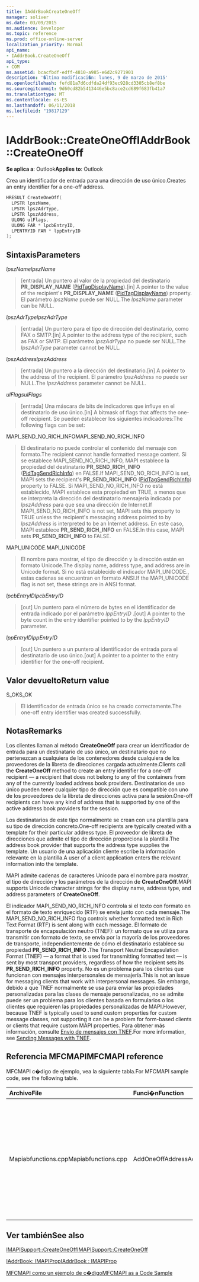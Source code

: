 ```yaml
---
title: IAddrBookCreateOneOff
manager: soliver
ms.date: 03/09/2015
ms.audience: Developer
ms.topic: reference
ms.prod: office-online-server
localization_priority: Normal
api_name:
- IAddrBook.CreateOneOff
api_type:
- COM
ms.assetid: bcacfbdf-edff-4810-a985-e6d2c9271901
description: '�ltima modificaci�n: lunes, 9 de marzo de 2015'
ms.openlocfilehash: fefd81a7d6cdfda24df93ec928cd3305cb8ef8be
ms.sourcegitcommit: 9d60cd82b5413446e5bc8ace2cd689f683fb41a7
ms.translationtype: MT
ms.contentlocale: es-ES
ms.lasthandoff: 06/11/2018
ms.locfileid: "19817129"
---
```

# <a name="iaddrbookcreateoneoff"></a><span data-ttu-id="4ba3f-103">IAddrBook::CreateOneOff</span><span class="sxs-lookup"><span data-stu-id="4ba3f-103">IAddrBook::CreateOneOff</span></span>

  
  
<span data-ttu-id="4ba3f-104">**Se aplica a**: Outlook</span><span class="sxs-lookup"><span data-stu-id="4ba3f-104">**Applies to**: Outlook</span></span> 
  
<span data-ttu-id="4ba3f-105">Crea un identificador de entrada para una dirección de uso único.</span><span class="sxs-lookup"><span data-stu-id="4ba3f-105">Creates an entry identifier for a one-off address.</span></span>
  
```cpp
HRESULT CreateOneOff(
  LPSTR lpszName,
  LPSTR lpszAdrType,
  LPSTR lpszAddress,
  ULONG ulFlags,
  ULONG FAR * lpcbEntryID,
  LPENTRYID FAR * lppEntryID
);
```

## <a name="parameters"></a><span data-ttu-id="4ba3f-106">Sintaxis</span><span class="sxs-lookup"><span data-stu-id="4ba3f-106">Parameters</span></span>

 <span data-ttu-id="4ba3f-107">_lpszName_</span><span class="sxs-lookup"><span data-stu-id="4ba3f-107">_lpszName_</span></span>
  
> <span data-ttu-id="4ba3f-108">[entrada] Un puntero al valor de la propiedad del destinatario **PR_DISPLAY_NAME** ([PidTagDisplayName](pidtagdisplayname-canonical-property.md)).</span><span class="sxs-lookup"><span data-stu-id="4ba3f-108">[in] A pointer to the value of the recipient's **PR_DISPLAY_NAME** ([PidTagDisplayName](pidtagdisplayname-canonical-property.md)) property.</span></span> <span data-ttu-id="4ba3f-109">El parámetro _lpszName_ puede ser NULL.</span><span class="sxs-lookup"><span data-stu-id="4ba3f-109">The  _lpszName_ parameter can be NULL.</span></span> 
    
 <span data-ttu-id="4ba3f-110">_lpszAdrType_</span><span class="sxs-lookup"><span data-stu-id="4ba3f-110">_lpszAdrType_</span></span>
  
> <span data-ttu-id="4ba3f-111">[entrada] Un puntero para el tipo de dirección del destinatario, como FAX o SMTP.</span><span class="sxs-lookup"><span data-stu-id="4ba3f-111">[in] A pointer to the address type of the recipient, such as FAX or SMTP.</span></span> <span data-ttu-id="4ba3f-112">El parámetro _lpszAdrType_ no puede ser NULL.</span><span class="sxs-lookup"><span data-stu-id="4ba3f-112">The  _lpszAdrType_ parameter cannot be NULL.</span></span> 
    
 <span data-ttu-id="4ba3f-113">_lpszAddress_</span><span class="sxs-lookup"><span data-stu-id="4ba3f-113">_lpszAddress_</span></span>
  
> <span data-ttu-id="4ba3f-114">[entrada] Un puntero a la dirección del destinatario.</span><span class="sxs-lookup"><span data-stu-id="4ba3f-114">[in] A pointer to the address of the recipient.</span></span> <span data-ttu-id="4ba3f-115">El parámetro _lpszAddress_ no puede ser NULL.</span><span class="sxs-lookup"><span data-stu-id="4ba3f-115">The  _lpszAddress_ parameter cannot be NULL.</span></span> 
    
 <span data-ttu-id="4ba3f-116">_ulFlags_</span><span class="sxs-lookup"><span data-stu-id="4ba3f-116">_ulFlags_</span></span>
  
> <span data-ttu-id="4ba3f-117">[entrada] Una máscara de bits de indicadores que influye en el destinatario de uso único.</span><span class="sxs-lookup"><span data-stu-id="4ba3f-117">[in] A bitmask of flags that affects the one-off recipient.</span></span> <span data-ttu-id="4ba3f-118">Se pueden establecer los siguientes indicadores:</span><span class="sxs-lookup"><span data-stu-id="4ba3f-118">The following flags can be set:</span></span>
    
<span data-ttu-id="4ba3f-119">MAPI_SEND_NO_RICH_INFO</span><span class="sxs-lookup"><span data-stu-id="4ba3f-119">MAPI_SEND_NO_RICH_INFO</span></span> 
  
> <span data-ttu-id="4ba3f-120">El destinatario no puede controlar el contenido del mensaje con formato.</span><span class="sxs-lookup"><span data-stu-id="4ba3f-120">The recipient cannot handle formatted message content.</span></span> <span data-ttu-id="4ba3f-121">Si se establece MAPI_SEND_NO_RICH_INFO, MAPI establece la propiedad del destinatario **PR_SEND_RICH_INFO** ([PidTagSendRichInfo](pidtagsendrichinfo-canonical-property.md)) en FALSE.</span><span class="sxs-lookup"><span data-stu-id="4ba3f-121">If MAPI_SEND_NO_RICH_INFO is set, MAPI sets the recipient's **PR_SEND_RICH_INFO** ([PidTagSendRichInfo](pidtagsendrichinfo-canonical-property.md)) property to FALSE.</span></span> <span data-ttu-id="4ba3f-122">Si MAPI_SEND_NO_RICH_INFO no está establecido, MAPI establece esta propiedad en TRUE, a menos que se interpreta la dirección del destinatario mensajería indicada por _lpszAddress_ para que sea una dirección de Internet.</span><span class="sxs-lookup"><span data-stu-id="4ba3f-122">If MAPI_SEND_NO_RICH_INFO is not set, MAPI sets this property to TRUE unless the recipient's messaging address pointed to by  _lpszAddress_ is interpreted to be an Internet address.</span></span> <span data-ttu-id="4ba3f-123">En este caso, MAPI establece **PR_SEND_RICH_INFO** en FALSE.</span><span class="sxs-lookup"><span data-stu-id="4ba3f-123">In this case, MAPI sets **PR_SEND_RICH_INFO** to FALSE.</span></span> 
    
<span data-ttu-id="4ba3f-124">MAPI_UNICODE.</span><span class="sxs-lookup"><span data-stu-id="4ba3f-124">MAPI_UNICODE</span></span> 
  
> <span data-ttu-id="4ba3f-125">El nombre para mostrar, el tipo de dirección y la dirección están en formato Unicode.</span><span class="sxs-lookup"><span data-stu-id="4ba3f-125">The display name, address type, and address are in Unicode format.</span></span> <span data-ttu-id="4ba3f-126">Si no está establecido el indicador MAPI_UNICODE., estas cadenas se encuentran en formato ANSI.</span><span class="sxs-lookup"><span data-stu-id="4ba3f-126">If the MAPI_UNICODE flag is not set, these strings are in ANSI format.</span></span>
    
 <span data-ttu-id="4ba3f-127">_lpcbEntryID_</span><span class="sxs-lookup"><span data-stu-id="4ba3f-127">_lpcbEntryID_</span></span>
  
> <span data-ttu-id="4ba3f-128">[out] Un puntero para el número de bytes en el identificador de entrada indicado por el parámetro _lppEntryID_ .</span><span class="sxs-lookup"><span data-stu-id="4ba3f-128">[out] A pointer to the byte count in the entry identifier pointed to by the  _lppEntryID_ parameter.</span></span> 
    
 <span data-ttu-id="4ba3f-129">_lppEntryID_</span><span class="sxs-lookup"><span data-stu-id="4ba3f-129">_lppEntryID_</span></span>
  
> <span data-ttu-id="4ba3f-130">[out] Un puntero a un puntero al identificador de entrada para el destinatario de uso único.</span><span class="sxs-lookup"><span data-stu-id="4ba3f-130">[out] A pointer to a pointer to the entry identifier for the one-off recipient.</span></span>
    
## <a name="return-value"></a><span data-ttu-id="4ba3f-131">Valor devuelto</span><span class="sxs-lookup"><span data-stu-id="4ba3f-131">Return value</span></span>

<span data-ttu-id="4ba3f-132">S_OK</span><span class="sxs-lookup"><span data-stu-id="4ba3f-132">S_OK</span></span> 
  
> <span data-ttu-id="4ba3f-133">El identificador de entrada único se ha creado correctamente.</span><span class="sxs-lookup"><span data-stu-id="4ba3f-133">The one-off entry identifier was created successfully.</span></span>
    
## <a name="remarks"></a><span data-ttu-id="4ba3f-134">Notas</span><span class="sxs-lookup"><span data-stu-id="4ba3f-134">Remarks</span></span>

<span data-ttu-id="4ba3f-135">Los clientes llaman al método **CreateOneOff** para crear un identificador de entrada para un destinatario de uso único, un destinatario que no pertenezcan a cualquiera de los contenedores desde cualquiera de los proveedores de la libreta de direcciones cargada actualmente.</span><span class="sxs-lookup"><span data-stu-id="4ba3f-135">Clients call the **CreateOneOff** method to create an entry identifier for a one-off recipient — a recipient that does not belong to any of the containers from any of the currently loaded address book providers.</span></span> <span data-ttu-id="4ba3f-136">Destinatarios de uso único pueden tener cualquier tipo de dirección que es compatible con uno de los proveedores de la libreta de direcciones activa para la sesión.</span><span class="sxs-lookup"><span data-stu-id="4ba3f-136">One-off recipients can have any kind of address that is supported by one of the active address book providers for the session.</span></span> 
  
<span data-ttu-id="4ba3f-137">Los destinatarios de este tipo normalmente se crean con una plantilla para su tipo de dirección concreto.</span><span class="sxs-lookup"><span data-stu-id="4ba3f-137">One-off recipients are typically created with a template for their particular address type.</span></span> <span data-ttu-id="4ba3f-138">El proveedor de libreta de direcciones que admite el tipo de dirección proporciona la plantilla.</span><span class="sxs-lookup"><span data-stu-id="4ba3f-138">The address book provider that supports the address type supplies the template.</span></span> <span data-ttu-id="4ba3f-139">Un usuario de una aplicación cliente escribe la información relevante en la plantilla.</span><span class="sxs-lookup"><span data-stu-id="4ba3f-139">A user of a client application enters the relevant information into the template.</span></span>
  
<span data-ttu-id="4ba3f-140">MAPI admite cadenas de caracteres Unicode para el nombre para mostrar, el tipo de dirección y los parámetros de la dirección de **CreateOneOff**.</span><span class="sxs-lookup"><span data-stu-id="4ba3f-140">MAPI supports Unicode character strings for the display name, address type, and address parameters of **CreateOneOff**.</span></span>
  
<span data-ttu-id="4ba3f-141">El indicador MAPI_SEND_NO_RICH_INFO controla si el texto con formato en el formato de texto enriquecido (RTF) se envía junto con cada mensaje.</span><span class="sxs-lookup"><span data-stu-id="4ba3f-141">The MAPI_SEND_NO_RICH_INFO flag controls whether formatted text in Rich Text Format (RTF) is sent along with each message.</span></span> <span data-ttu-id="4ba3f-142">El formato de transporte de encapsulación neutro (TNEF): un formato que se utiliza para transmitir con formato de texto, se envía por la mayoría de los proveedores de transporte, independientemente de cómo el destinatario establece su propiedad **PR_SEND_RICH_INFO** .</span><span class="sxs-lookup"><span data-stu-id="4ba3f-142">The Transport Neutral Encapsulation Format (TNEF) — a format that is used for transmitting formatted text — is sent by most transport providers, regardless of how the recipient sets its **PR_SEND_RICH_INFO** property.</span></span> <span data-ttu-id="4ba3f-143">No es un problema para los clientes que funcionan con mensajes interpersonales de mensajería.</span><span class="sxs-lookup"><span data-stu-id="4ba3f-143">This is not an issue for messaging clients that work with interpersonal messages.</span></span> <span data-ttu-id="4ba3f-144">Sin embargo, debido a que TNEF normalmente se usa para enviar las propiedades personalizadas para las clases de mensaje personalizadas, no se admite puede ser un problema para los clientes basada en formularios o los clientes que requieren las propiedades personalizadas de MAPI.</span><span class="sxs-lookup"><span data-stu-id="4ba3f-144">However, because TNEF is typically used to send custom properties for custom message classes, not supporting it can be a problem for form-based clients or clients that require custom MAPI properties.</span></span> <span data-ttu-id="4ba3f-145">Para obtener más información, consulte [Envío de mensajes con TNEF](sending-messages-with-tnef.md).</span><span class="sxs-lookup"><span data-stu-id="4ba3f-145">For more information, see [Sending Messages with TNEF](sending-messages-with-tnef.md).</span></span>
  
## <a name="mfcmapi-reference"></a><span data-ttu-id="4ba3f-146">Referencia MFCMAPI</span><span class="sxs-lookup"><span data-stu-id="4ba3f-146">MFCMAPI reference</span></span>

<span data-ttu-id="4ba3f-147">MFCMAPI c�digo de ejemplo, vea la siguiente tabla.</span><span class="sxs-lookup"><span data-stu-id="4ba3f-147">For MFCMAPI sample code, see the following table.</span></span>
  
|<span data-ttu-id="4ba3f-148">**Archivo**</span><span class="sxs-lookup"><span data-stu-id="4ba3f-148">**File**</span></span>|<span data-ttu-id="4ba3f-149">**Funci�n**</span><span class="sxs-lookup"><span data-stu-id="4ba3f-149">**Function**</span></span>|<span data-ttu-id="4ba3f-150">**Comentario**</span><span class="sxs-lookup"><span data-stu-id="4ba3f-150">**Comment**</span></span>|
|:-----|:-----|:-----|
|<span data-ttu-id="4ba3f-151">Mapiabfunctions.cpp</span><span class="sxs-lookup"><span data-stu-id="4ba3f-151">Mapiabfunctions.cpp</span></span>  <br/> |<span data-ttu-id="4ba3f-152">AddOneOffAddress</span><span class="sxs-lookup"><span data-stu-id="4ba3f-152">AddOneOffAddress</span></span>  <br/> |<span data-ttu-id="4ba3f-153">MFCMAPI usa el método **CreateOneOff** para crear un identificador de entrada para una dirección que no se encuentra en cualquier libreta de direcciones.</span><span class="sxs-lookup"><span data-stu-id="4ba3f-153">MFCMAPI uses the **CreateOneOff** method to create an entry ID for an address that is not found in any address book.</span></span>  <br/> |
   
## <a name="see-also"></a><span data-ttu-id="4ba3f-154">Ver también</span><span class="sxs-lookup"><span data-stu-id="4ba3f-154">See also</span></span>



[<span data-ttu-id="4ba3f-155">IMAPISupport::CreateOneOff</span><span class="sxs-lookup"><span data-stu-id="4ba3f-155">IMAPISupport::CreateOneOff</span></span>](imapisupport-createoneoff.md)
  
[<span data-ttu-id="4ba3f-156">IAddrBook: IMAPIProp</span><span class="sxs-lookup"><span data-stu-id="4ba3f-156">IAddrBook : IMAPIProp</span></span>](iaddrbookimapiprop.md)


[<span data-ttu-id="4ba3f-157">MFCMAPI como un ejemplo de c�digo</span><span class="sxs-lookup"><span data-stu-id="4ba3f-157">MFCMAPI as a Code Sample</span></span>](mfcmapi-as-a-code-sample.md)

